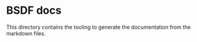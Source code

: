 # BSDF docs

This directory contains the tooling to generate the documentation from
the markdown files.
